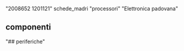 "2008652 1201121"
schede_madri
"processori"
"Elettronica padovana" 
## componenti
"## periferiche" 
